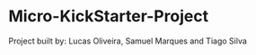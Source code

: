 Micro-KickStarter-Project
=========================

Project built by: Lucas Oliveira, Samuel Marques and Tiago Silva
